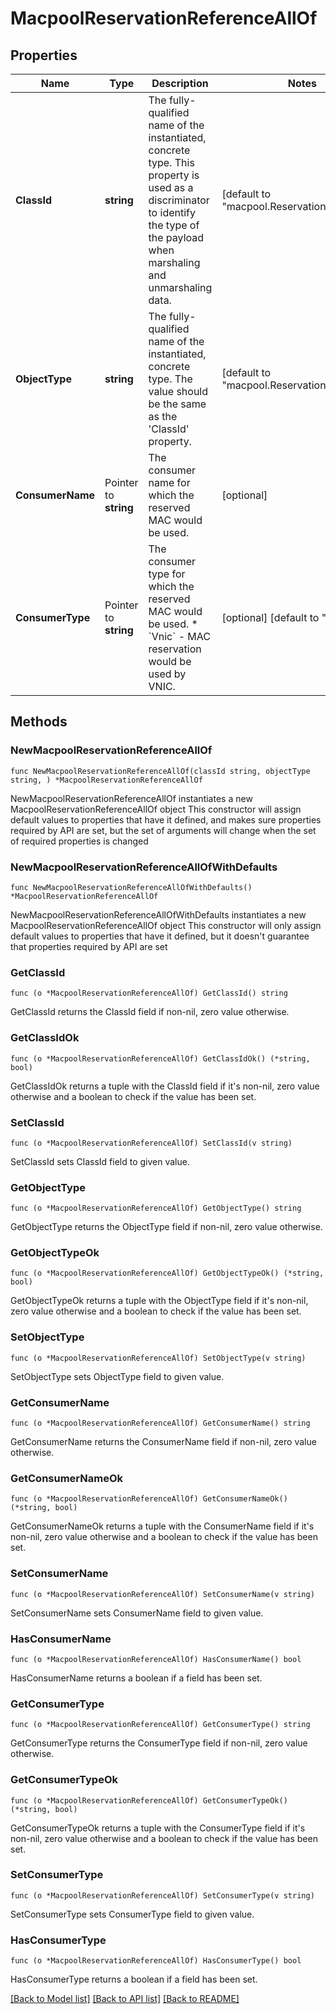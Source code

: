 # MacpoolReservationReferenceAllOf

## Properties

Name | Type | Description | Notes
------------ | ------------- | ------------- | -------------
**ClassId** | **string** | The fully-qualified name of the instantiated, concrete type. This property is used as a discriminator to identify the type of the payload when marshaling and unmarshaling data. | [default to "macpool.ReservationReference"]
**ObjectType** | **string** | The fully-qualified name of the instantiated, concrete type. The value should be the same as the &#39;ClassId&#39; property. | [default to "macpool.ReservationReference"]
**ConsumerName** | Pointer to **string** | The consumer name for which the reserved MAC would be used. | [optional] 
**ConsumerType** | Pointer to **string** | The consumer type for which the reserved MAC would be used. * &#x60;Vnic&#x60; - MAC reservation would be used by VNIC. | [optional] [default to "Vnic"]

## Methods

### NewMacpoolReservationReferenceAllOf

`func NewMacpoolReservationReferenceAllOf(classId string, objectType string, ) *MacpoolReservationReferenceAllOf`

NewMacpoolReservationReferenceAllOf instantiates a new MacpoolReservationReferenceAllOf object
This constructor will assign default values to properties that have it defined,
and makes sure properties required by API are set, but the set of arguments
will change when the set of required properties is changed

### NewMacpoolReservationReferenceAllOfWithDefaults

`func NewMacpoolReservationReferenceAllOfWithDefaults() *MacpoolReservationReferenceAllOf`

NewMacpoolReservationReferenceAllOfWithDefaults instantiates a new MacpoolReservationReferenceAllOf object
This constructor will only assign default values to properties that have it defined,
but it doesn't guarantee that properties required by API are set

### GetClassId

`func (o *MacpoolReservationReferenceAllOf) GetClassId() string`

GetClassId returns the ClassId field if non-nil, zero value otherwise.

### GetClassIdOk

`func (o *MacpoolReservationReferenceAllOf) GetClassIdOk() (*string, bool)`

GetClassIdOk returns a tuple with the ClassId field if it's non-nil, zero value otherwise
and a boolean to check if the value has been set.

### SetClassId

`func (o *MacpoolReservationReferenceAllOf) SetClassId(v string)`

SetClassId sets ClassId field to given value.


### GetObjectType

`func (o *MacpoolReservationReferenceAllOf) GetObjectType() string`

GetObjectType returns the ObjectType field if non-nil, zero value otherwise.

### GetObjectTypeOk

`func (o *MacpoolReservationReferenceAllOf) GetObjectTypeOk() (*string, bool)`

GetObjectTypeOk returns a tuple with the ObjectType field if it's non-nil, zero value otherwise
and a boolean to check if the value has been set.

### SetObjectType

`func (o *MacpoolReservationReferenceAllOf) SetObjectType(v string)`

SetObjectType sets ObjectType field to given value.


### GetConsumerName

`func (o *MacpoolReservationReferenceAllOf) GetConsumerName() string`

GetConsumerName returns the ConsumerName field if non-nil, zero value otherwise.

### GetConsumerNameOk

`func (o *MacpoolReservationReferenceAllOf) GetConsumerNameOk() (*string, bool)`

GetConsumerNameOk returns a tuple with the ConsumerName field if it's non-nil, zero value otherwise
and a boolean to check if the value has been set.

### SetConsumerName

`func (o *MacpoolReservationReferenceAllOf) SetConsumerName(v string)`

SetConsumerName sets ConsumerName field to given value.

### HasConsumerName

`func (o *MacpoolReservationReferenceAllOf) HasConsumerName() bool`

HasConsumerName returns a boolean if a field has been set.

### GetConsumerType

`func (o *MacpoolReservationReferenceAllOf) GetConsumerType() string`

GetConsumerType returns the ConsumerType field if non-nil, zero value otherwise.

### GetConsumerTypeOk

`func (o *MacpoolReservationReferenceAllOf) GetConsumerTypeOk() (*string, bool)`

GetConsumerTypeOk returns a tuple with the ConsumerType field if it's non-nil, zero value otherwise
and a boolean to check if the value has been set.

### SetConsumerType

`func (o *MacpoolReservationReferenceAllOf) SetConsumerType(v string)`

SetConsumerType sets ConsumerType field to given value.

### HasConsumerType

`func (o *MacpoolReservationReferenceAllOf) HasConsumerType() bool`

HasConsumerType returns a boolean if a field has been set.


[[Back to Model list]](../README.md#documentation-for-models) [[Back to API list]](../README.md#documentation-for-api-endpoints) [[Back to README]](../README.md)


